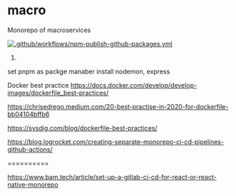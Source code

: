 # macro
Monorepo of macroservices

[![.github/workflows/npm-publish-github-packages.yml](https://github.com/isuvorov/macro/actions/workflows/npm-publish-github-packages.yml/badge.svg)](https://github.com/isuvorov/macro/actions/workflows/npm-publish-github-packages.yml)

1. 
set pnpm as packge manaber
install nodemon, express


Docker best practice
https://docs.docker.com/develop/develop-images/dockerfile_best-practices/


https://chrisedrego.medium.com/20-best-practise-in-2020-for-dockerfile-bb04104bffb6

https://sysdig.com/blog/dockerfile-best-practices/


https://blog.logrocket.com/creating-separate-monorepo-ci-cd-pipelines-github-actions/


==========

https://www.bam.tech/article/set-up-a-gitlab-ci-cd-for-react-or-react-native-monorepo